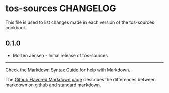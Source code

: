 tos-sources CHANGELOG
=====================

This file is used to list changes made in each version of the tos-sources cookbook.

0.1.0
-----
- Morten Jensen - Initial release of tos-sources

- - -
Check the [Markdown Syntax Guide](http://daringfireball.net/projects/markdown/syntax) for help with Markdown.

The [Github Flavored Markdown page](http://github.github.com/github-flavored-markdown/) describes the differences between markdown on github and standard markdown.
